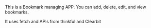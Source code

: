 This is a Bookmark managing APP. You can add, delete, edit, and view bookmarks.

It uses fetch and APIs from thinkful and Clearbit